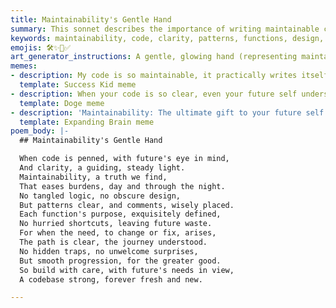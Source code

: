 ```yaml
---
title: Maintainability's Gentle Hand
summary: This sonnet describes the importance of writing maintainable code, emphasizing clarity, clear patterns, and well-defined functions to ease future changes and ensure a strong, enduring codebase.
keywords: maintainability, code, clarity, patterns, functions, design, future, burden, shortcuts, quality, progression, codebase
emojis: 🛠️✨📜✅
art_generator_instructions: A gentle, glowing hand (representing maintainability) is guiding lines of code that are clear, well-structured, and easily navigable. Tangled, chaotic lines of "unmaintainable" code are seen dissolving in the background. The overall feeling should be one of peaceful order, effortless understanding, and the long-term benefits of thoughtful design.
memes:
- description: My code is so maintainable, it practically writes itself.
  template: Success Kid meme
- description: When your code is so clear, even your future self understands it.
  template: Doge meme
- description: 'Maintainability: The ultimate gift to your future self.'
  template: Expanding Brain meme
poem_body: |-
  ## Maintainability's Gentle Hand

  When code is penned, with future's eye in mind,
  And clarity, a guiding, steady light.
  Maintainability, a truth we find,
  That eases burdens, day and through the night.
  No tangled logic, no obscure design,
  But patterns clear, and comments, wisely placed.
  Each function's purpose, exquisitely defined,
  No hurried shortcuts, leaving future waste.
  For when the need, to change or fix, arises,
  The path is clear, the journey understood.
  No hidden traps, no unwelcome surprises,
  But smooth progression, for the greater good.
  So build with care, with future's needs in view,
  A codebase strong, forever fresh and new.

---
```

